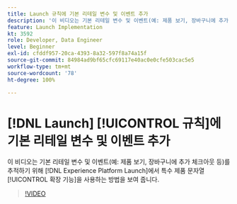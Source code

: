 ```yaml
---
title: Launch 규칙에 기본 리테일 변수 및 이벤트 추가
description: '이 비디오는 기본 리테일 변수 및 이벤트(예: 제품 보기, 장바구니에 추가 체크아웃 등)를 추적하기 위해 Launch에서 특수 제품 문자열 확장 기능을 사용하는 방법을 보여 줍니다.'
feature: Launch Implementation
kt: 3592
role: Developer, Data Engineer
level: Beginner
exl-id: cfddf957-20ca-4393-8a32-597f8a74a15f
source-git-commit: 84984ad9bf65cfc69117e40ac0e0cfe503cac5e5
workflow-type: tm+mt
source-wordcount: '78'
ht-degree: 100%

---
```


# [!DNL Launch] [!UICONTROL 규칙]에 기본 리테일 변수 및 이벤트 추가

이 비디오는 기본 리테일 변수 및 이벤트(예: 제품 보기, 장바구니에 추가 체크아웃 등)를 추적하기 위해 [!DNL Experience Platform Launch]에서 특수 제품 문자열 [!UICONTROL 확장 기능]을 사용하는 방법을 보여 줍니다.

>[!VIDEO](https://video.tv.adobe.com/v/28763/?quality=12&learn=on)
